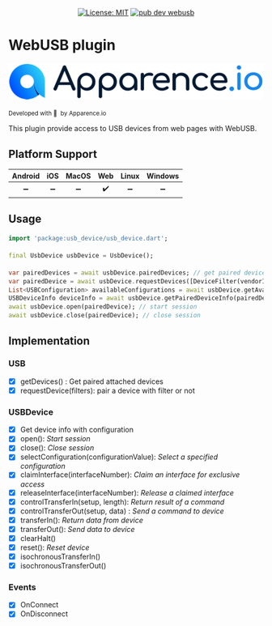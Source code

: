 <p align="center">
<a href="https://opensource.org/licenses/MIT"><img src="https://img.shields.io/badge/license-MIT-purple.svg" alt="License: MIT"></a>
<a href="https://pub.dev/packages/bart"><img src="https://img.shields.io/pub/v/usb_device" alt="pub dev webusb"></a>
</p>

# **WebUSB plugin** 
<a href="https://en.apparence.io"><img src="https://github.com/Apparence-io/bart/raw/master/.github/img/logo.png" alt="Apparence.io logo"></a>
<p><small>Developed with 💙 &nbsp;by Apparence.io</small></p>

This plugin provide access to USB devices from web pages with WebUSB.

## Platform Support

| Android | iOS | MacOS | Web | Linux | Windows |
| :-----: | :-: | :---: | :-: | :---: | :----: |
|   ➖    | ➖   |  ➖  | ✔️  |  ➖   |   ➖   |


## Usage

```dart
import 'package:usb_device/usb_device.dart';

final UsbDevice usbDevice = UsbDevice();

var pairedDevices = await usbDevice.pairedDevices; // get paired devices
var pairedDevice = await usbDevice.requestDevices([DeviceFilter(vendorId : 0x00, productId: 0x00)]); // par a device 
List<USBConfiguration> availableConfigurations = await usbDevice.getAvailableConfigurations(pairedDevice); // get device's configurations 
USBDeviceInfo deviceInfo = await usbDevice.getPairedDeviceInfo(pairedDevice); // get device's info
await usbDevice.open(pairedDevice); // start session
await usbDevice.close(pairedDevice); // close session
```

## Implementation

### USB

- [x] getDevices() : Get paired attached devices
- [x] requestDevice(filters): pair a device with filter or not

### USBDevice

- [x] Get device info with configuration
- [x] open(): *Start session*
- [x] close(): *Close session*
- [x] selectConfiguration(configurationValue): *Select a specified configuration*
- [x] claimInterface(interfaceNumber): *Claim an interface for exclusive access*
- [x] releaseInterface(interfaceNumber): *Release a claimed interface*
- [x] controlTransferIn(setup, length): *Return result of a command*
- [x] controlTransferOut(setup, data) : *Send a command to device*
- [x] transferIn(): *Return data from device*
- [x] transferOut(): *Send data to device*
- [x] clearHalt()
- [x] reset(): *Reset device*
- [x] isochronousTransferIn()
- [x] isochronousTransferOut()

### Events
- [x] OnConnect
- [x] OnDisconnect

